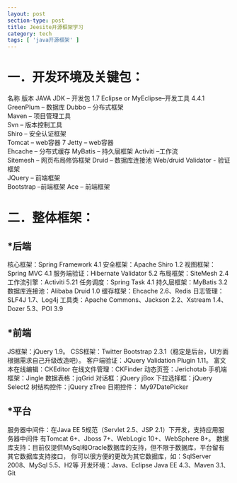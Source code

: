 ```yaml
---
layout: post
section-type: post
title: Jeesite开源框架学习
category: tech
tags: [ 'java开源框架' ]
---
```


# 一．开发环境及关键包：
名称	版本
JAVA JDK – 开发包	1.7
Eclipse or MyEclipse–开发工具	4.4.1
GreenPlum – 数据库	
Dubbo – 分布式框架	
Maven – 项目管理工具	
Svn – 版本控制工具	
Shiro – 安全认证框架	
Tomcat – web容器	7
Jetty – web容器	
Ehcache – 分布式缓存	
MyBatis – 持久层框架	
Activiti –工作流	
Sitemesh – 网页布局修饰框架	
Druid – 数据库连接池	Web/druid
Validator - 验证框架	
JQuery – 前端框架	
Bootstrap –前端框架	
Ace – 前端框架	
	
# 二．整体框架：
## *后端
核心框架：Spring Framework 4.1
安全框架：Apache Shiro 1.2
视图框架：Spring MVC 4.1
服务端验证：Hibernate Validator 5.2
布局框架：SiteMesh 2.4
工作流引擎：Activiti 5.21
任务调度：Spring Task 4.1
持久层框架：MyBatis 3.2
数据库连接池：Alibaba Druid 1.0
缓存框架：Ehcache 2.6、Redis
日志管理：SLF4J 1.7、Log4j
工具类：Apache Commons、Jackson 2.2、Xstream 1.4、Dozer 5.3、POI 3.9
## *前端
JS框架：jQuery 1.9。
CSS框架：Twitter Bootstrap 2.3.1（稳定是后台，UI方面根据需求自己升级改造吧）。
客户端验证：JQuery Validation Plugin 1.11。
富文本在线编辑：CKEditor
在线文件管理：CKFinder
动态页签：Jerichotab
手机端框架：Jingle
数据表格：jqGrid
对话框：jQuery jBox
下拉选择框：jQuery Select2
树结构控件：jQuery zTree
日期控件： My97DatePicker
## *平台
服务器中间件：在Java EE 5规范（Servlet 2.5、JSP 2.1）下开发，支持应用服务器中间件 有Tomcat 6+、Jboss 7+、WebLogic 10+、WebSphere 8+。
数据库支持：目前仅提供MySql和Oracle数据库的支持，但不限于数据库，平台留有其它数据库支持接口， 你可以很方便的更改为其它数据库，如：SqlServer 2008、MySql 5.5、H2等
开发环境：Java、Eclipse Java EE 4.3、Maven 3.1、Git
